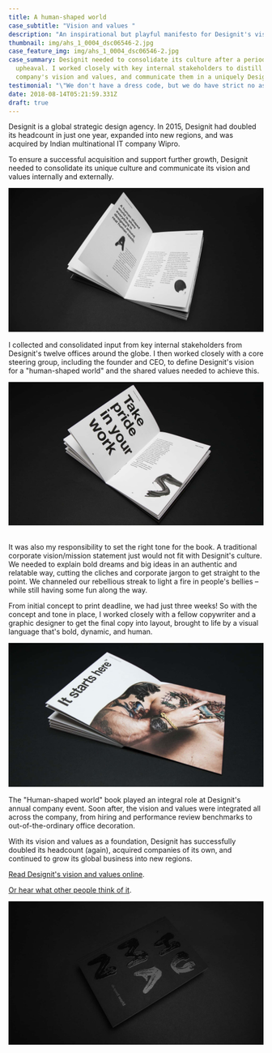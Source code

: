 ```yaml
---
title: A human-shaped world
case_subtitle: "Vision and values "
description: "An inspirational but playful manifesto for Designit's vision and values "
thumbnail: img/ahs_1_0004_dsc06546-2.jpg
case_feature_img: img/ahs_1_0004_dsc06546-2.jpg
case_summary: Designit needed to consolidate its culture after a period of
  upheaval. I worked closely with key internal stakeholders to distill the
  company's vision and values, and communicate them in a uniquely Designit way.
testimonial: "\"We don't have a dress code, but we do have strict no asshole policy.\""
date: 2018-08-14T05:21:59.331Z
draft: true
---
```

Designit is a global strategic design agency. In 2015, Designit had doubled its headcount in just one year, expanded into new regions, and was acquired by Indian multinational IT company Wipro.

To ensure a successful acquisition and support further growth, Designit needed to consolidate its unique culture and communicate its vision and values internally and externally. 

![A human-shaped world is where everything is designed around real human needs](img/ahs_1_1.jpg)

I collected and consolidated input from key internal stakeholders from Designit's twelve offices around the globe. I then worked closely with a core steering group, including the founder and CEO, to define Designit's vision for a "human-shaped world" and the shared values needed to achieve this. 

![Take pride in your work](img/ahs_1_0000_dsc06527-2.jpg)

\
It was also my responsibility to set the right tone for the book. A traditional corporate vision/mission statement just would not fit with Designit's culture. We needed to explain bold dreams and big ideas in an authentic and relatable way, cutting the cliches and corporate jargon to get straight to the point. We channeled our rebellious streak to light a fire in people's bellies – while still having some fun along the way. 

From initial concept to print deadline, we had just three weeks! So with the concept and tone in place, I worked closely with a fellow copywriter and a graphic designer to get the final copy into layout, brought to life by a visual language that's bold, dynamic, and human. 

![It starts here](img/ahs_1_2.jpg)

The "Human-shaped world" book played an integral role at Designit's annual company event. Soon after, the vision and values were integrated all across the company, from hiring and performance review benchmarks to out-of-the-ordinary office decoration. 

With its vision and values as a foundation, Designit has successfully doubled its headcount (again), acquired companies of its own, and continued to grow its global business into new regions. 

[Read Designit's vision and values online](https://issuu.com/designit/docs/human_shaped_world).

[Or hear what other people think of it](https://corporate-rebels.com/no-assholes-in-the-workplace-please/). 

![A human-shaped world](img/ahs_3.jpg)
